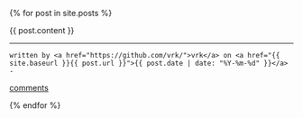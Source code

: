 {% for post in site.posts %}

  <div class="post">
   {{ post.content }}

    
  ---
    written by <a href="https://github.com/vrk/">vrk</a> on <a href="{{ site.baseurl }}{{ post.url }}">{{ post.date | date: "%Y-%m-%d" }}</a> - 
  <a href="https://vrk.github.io/plantsim{{ post.url }}#disqus_thread">comments</a>
  </div>
{% endfor %}


